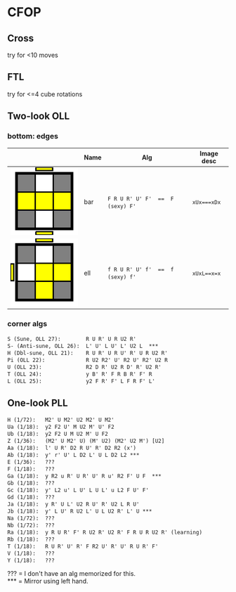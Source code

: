 # CFOP

## Cross

try for <10 moves

## FTL

try for <=4 cube rotations

## Two-look OLL

### bottom: edges

|     | Name | Alg | Image desc |
| --- | --- | --- | --- |
| ![bar](images/bar.svg) | bar | ```F R U R' U' F'  ==  F (sexy) F'``` | ```xUx===xDx```|
| ![ell](images/ell.svg) | ell | ```f R U R' U' f'  ==  f (sexy) f'``` | ```xUxL==x=x``` |

### corner algs
    S (Sune, OLL 27):        R U R' U R U2 R'
    S- (Anti-sune, OLL 26):  L' U' L U' L' U2 L  ***
    H (Dbl-sune, OLL 21):    R U R' U R U' R' U R U2 R'
    Pi (OLL 22):             R U2 R2' U' R2 U' R2' U2 R
    U (OLL 23):              R2 D R' U2 R D' R' U2 R'
    T (OLL 24):              y B' R' F R B R' F' R
    L (OLL 25):              y2 F R' F' L F R F' L'


## One-look PLL

    H (1/72):   M2' U M2' U2 M2' U M2'
    Ua (1/18):  y2 F2 U' M U2 M' U' F2
    Ub (1/18):  y2 F2 U M U2 M' U F2
    Z (1/36):   (M2' U M2' U) (M' U2) (M2' U2 M') [U2]
    Aa (1/18):  l' U R' D2 R U' R' D2 R2 (x')
    Ab (1/18):  y' r' U' L D2 L' U L D2 L2 ***
    E (1/36):   ???
    F (1/18):   ???
    Ga (1/18):  y R2 u R' U R' U' R u' R2 F' U F  ***
    Gb (1/18):  ???
    Gc (1/18):  y' L2 u' L U' L U L' u L2 F U' F'
    Gd (1/18):  ???
    Ja (1/18):  y R' U L' U2 R U' R' U2 L R U'
    Jb (1/18):  y' L U' R U2 L' U L U2 R' L' U ***
    Na (1/72):  ???
    Nb (1/72):  ???
    Ra (1/18):  y R U R' F' R U2 R' U2 R' F R U R U2 R' (learning)
    Rb (1/18):  ???
    T (1/18):   R U R' U' R' F R2 U' R' U' R U R' F'
    V (1/18):   ???
    Y (1/18):   ???

??? = I don't have an alg memorized for this.  
*** = Mirror using left hand.
